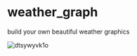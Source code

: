 # weather_graph
build your own beautiful weather graphics

![dtsywyvk1o](https://user-images.githubusercontent.com/32354154/36121881-9ed00a34-1058-11e8-9688-633156692c15.gif)


